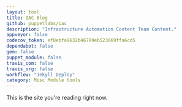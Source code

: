 ```yaml
---
layout: tool
title: IAC Blog
github: puppetlabs/iac
description: "Infrastructure Automation Content Team Content."
appveyor: false
codecov_token: ef8ebfa9632b46799eb523869ffa6cd5
dependabot: false
gem: false
puppet_module: false
travis_com: false
travis_org: false
workflow: "Jekyll Deploy"
category: Misc Module tools
---
```


This is the site you're reading right now.
